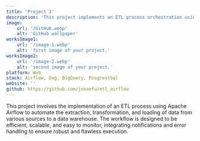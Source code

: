 ```yaml
---
title: 'Project 3'
description: 'This project implements an ETL process orchestration using Apache Airflow to automate data extraction, transformation, and loading into a data warehouse, ensuring efficient and reliable task execution.'
image:
    url: '/GitHub.webp'
    alt: 'GitHub wallpaper'
worksImage1:
    url: '/image-1.webp'
    alt: 'first image of your project.'
worksImage2:
    url: '/image-2.webp'
    alt: 'second image of your project.'
platform: Web
stack: Airflow, Dag, BigQuery, PosgrestSql
website: ''
github: https://github.com/jonanfu/etl_airflow
---
```


This project involves the implementation of an ETL process using Apache Airflow to automate the extraction, transformation, and loading of data from various sources to a data warehouse. The workflow is designed to be efficient, scalable, and easy to monitor, integrating notifications and error handling to ensure robust and flawless execution.
